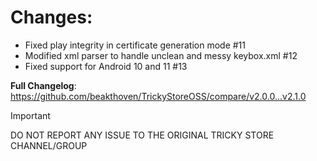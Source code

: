 # Changes:

- Fixed play integrity in certificate generation mode #11 
- Modified xml parser to handle unclean and messy keybox.xml #12 
- Fixed support for Android 10 and 11 #13 

**Full Changelog**: https://github.com/beakthoven/TrickyStoreOSS/compare/v2.0.0...v2.1.0

> [!IMPORTANT]
> DO NOT REPORT ANY ISSUE TO THE ORIGINAL TRICKY STORE CHANNEL/GROUP 
